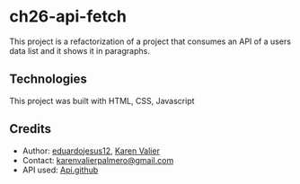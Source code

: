 # ch26-api-fetch

This project is a refactorization of a project that consumes an API of a users data list and it shows it in paragraphs.

## Technologies

This project was built with HTML, CSS, Javascript

<!-- ## Deploy -->


## Credits

- Author: [eduardojesus12](https://github.com/eduardojesus12/codigo-otros-1), [Karen Valier](https://github.com/karen-vp/ch26-revision-codigo/tree/main)
- Contact: karenvalierpalmero@gmail.com
- API used: [Api.github](https://api.github.com/users)
